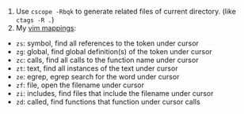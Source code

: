 1. Use `cscope -Rbqk` to generate related files of current directory. (like `ctags -R .`)
2. My [vim mappings](http://cscope.sourceforge.net/cscope_maps.vim): 
  * `zs`: symbol, find all references to the token under cursor
  * `zg`: global, find global definition(s) of the token under cursor
  * `zc`: calls,  find all calls to the function name under cursor
  * `zt`: text,   find all instances of the text under cursor
  * `ze`: egrep,  egrep search for the word under cursor
  * `zf`: file,   open the filename under cursor
  * `zi`: includes, find files that include the filename under cursor
  * `zd`: called, find functions that function under cursor calls

